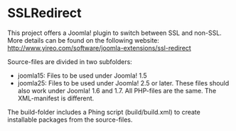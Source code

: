SSLRedirect
===========
This project offers a Joomla! plugin to switch between SSL and non-SSL. More details can be found on the following website:
http://www.yireo.com/software/joomla-extensions/ssl-redirect

Source-files are divided in two subfolders:
- joomla15: Files to be used under Joomla! 1.5
- joomla25: Files to be used under Joomla! 2.5 or later. These files should also work under Joomla! 1.6 and 1.7.
All PHP-files are the same. The XML-manifest is different.

The build-folder includes a Phing script (build/build.xml) to create installable packages from the source-files.

